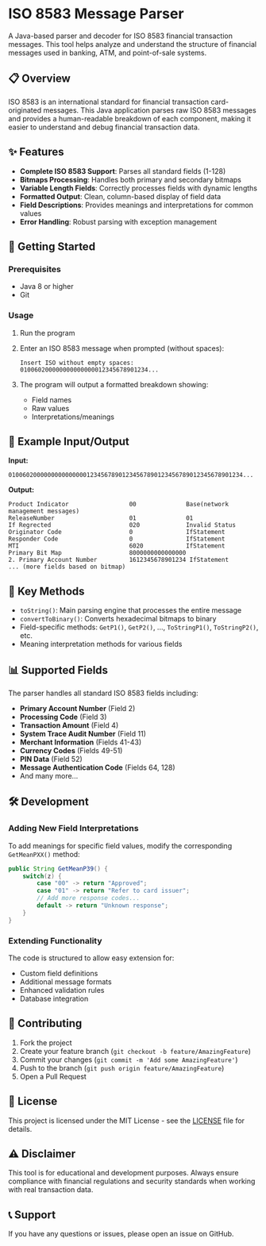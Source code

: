 # ISO 8583 Message Parser

A Java-based parser and decoder for ISO 8583 financial transaction messages. This tool helps analyze and understand the structure of financial messages used in banking, ATM, and point-of-sale systems.

## 📋 Overview

ISO 8583 is an international standard for financial transaction card-originated messages. This Java application parses raw ISO 8583 messages and provides a human-readable breakdown of each component, making it easier to understand and debug financial transaction data.

## ✨ Features

- **Complete ISO 8583 Support**: Parses all standard fields (1-128)
- **Bitmaps Processing**: Handles both primary and secondary bitmaps
- **Variable Length Fields**: Correctly processes fields with dynamic lengths
- **Formatted Output**: Clean, column-based display of field data
- **Field Descriptions**: Provides meanings and interpretations for common values
- **Error Handling**: Robust parsing with exception management

## 🚀 Getting Started

### Prerequisites

- Java 8 or higher
- Git

### Usage

1. Run the program
2. Enter an ISO 8583 message when prompted (without spaces):
   ```
   Insert ISO without empty spaces: 
   010060200000000000000012345678901234...
   ```

3. The program will output a formatted breakdown showing:
   - Field names
   - Raw values
   - Interpretations/meanings

## 📝 Example Input/Output

**Input:**
```
010060200000000000000012345678901234567890123456789012345678901234...
```

**Output:**
```
Product Indicator                 00              Base(network management messages)
ReleaseNumber                     01              01
If Regrected                      020             Invalid Status
Originator Code                   0               IfStatement
Responder Code                    0               IfStatement
MTI                               6020            IfStatement
Primary Bit Map                   8000000000000000 
2. Primary Account Number         1612345678901234 IfStatement
... (more fields based on bitmap)
```

## 🔧 Key Methods

- `toString()`: Main parsing engine that processes the entire message
- `convertToBinary()`: Converts hexadecimal bitmaps to binary
- Field-specific methods: `GetP1()`, `GetP2()`, ..., `ToStringP1()`, `ToStringP2()`, etc.
- Meaning interpretation methods for various fields

## 📊 Supported Fields

The parser handles all standard ISO 8583 fields including:

- **Primary Account Number** (Field 2)
- **Processing Code** (Field 3)
- **Transaction Amount** (Field 4)
- **System Trace Audit Number** (Field 11)
- **Merchant Information** (Fields 41-43)
- **Currency Codes** (Fields 49-51)
- **PIN Data** (Field 52)
- **Message Authentication Code** (Fields 64, 128)
- And many more...

## 🛠️ Development

### Adding New Field Interpretations

To add meanings for specific field values, modify the corresponding `GetMeanPXX()` method:

```java
public String GetMeanP39() {
    switch(z) {
        case "00" -> return "Approved";
        case "01" -> return "Refer to card issuer";
        // Add more response codes...
        default -> return "Unknown response";
    }
}
```

### Extending Functionality

The code is structured to allow easy extension for:
- Custom field definitions
- Additional message formats
- Enhanced validation rules
- Database integration

## 🤝 Contributing

1. Fork the project
2. Create your feature branch (`git checkout -b feature/AmazingFeature`)
3. Commit your changes (`git commit -m 'Add some AmazingFeature'`)
4. Push to the branch (`git push origin feature/AmazingFeature`)
5. Open a Pull Request

## 📄 License

This project is licensed under the MIT License - see the [LICENSE](LICENSE) file for details.

## ⚠️ Disclaimer

This tool is for educational and development purposes. Always ensure compliance with financial regulations and security standards when working with real transaction data.

## 📞 Support

If you have any questions or issues, please open an issue on GitHub.
